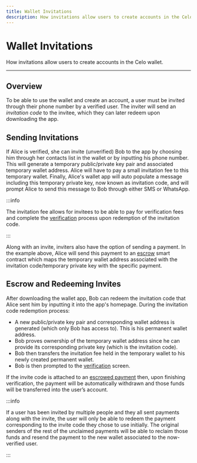 ```yaml
---
title: Wallet Invitations
description: How invitations allow users to create accounts in the Celo wallet.
---
```


# Wallet Invitations

How invitations allow users to create accounts in the Celo wallet.

___
## Overview

To be able to use the wallet and create an account, a user must be invited through their phone number by a verified user. The inviter will send an _invitation code_ to the invitee, which they can later redeem upon downloading the app.

## Sending Invitations

If Alice is verified, she can invite \(unverified\) Bob to the app by choosing him through her contacts list in the wallet or by inputting his phone number. This will generate a temporary public/private key pair and associated temporary wallet address. Alice will have to pay a small invitation fee to this temporary wallet. Finally, Alice's wallet app will auto populate a message including this temporary private key, now known as invitation code, and will prompt Alice to send this message to Bob through either SMS or WhatsApp.

:::info

The invitation fee allows for invitees to be able to pay for verification fees and complete the [verification](/wallet/celo-wallet/verification) process upon redemption of the invitation code.

:::

Along with an invite, inviters also have the option of sending a payment. In the example above, Alice will send this payment to an [escrow](/protocol/transactions/escrow) smart contract which maps the temporary wallet address associated with the invitation code/temporary private key with the specific payment.

## Escrow and Redeeming Invites

After downloading the wallet app, Bob can redeem the invitation code that Alice sent him by inputting it into the app's homepage. During the invitation code redemption process:

- A new public/private key pair and corresponding wallet address is generated \(which only Bob has access to\). This is his permanent wallet address.
- Bob proves ownership of the temporary wallet address since he can provide its corresponding private key \(which is the invitation code\).
- Bob then transfers the invitation fee held in the temporary wallet to his newly created permanent wallet.
- Bob is then prompted to the [verification](/wallet/celo-wallet/verification) screen.

If the invite code is attached to an [escrowed payment](/protocol/transactions/escrow) then, upon finishing verification, the payment will be automatically withdrawn and those funds will be transferred into the user’s account.

:::info

If a user has been invited by multiple people and they all sent payments along with the invite, the user will only be able to redeem the payment corresponding to the invite code they chose to use initially. The original senders of the rest of the unclaimed payments will be able to reclaim those funds and resend the payment to the new wallet associated to the now-verified user.

:::
